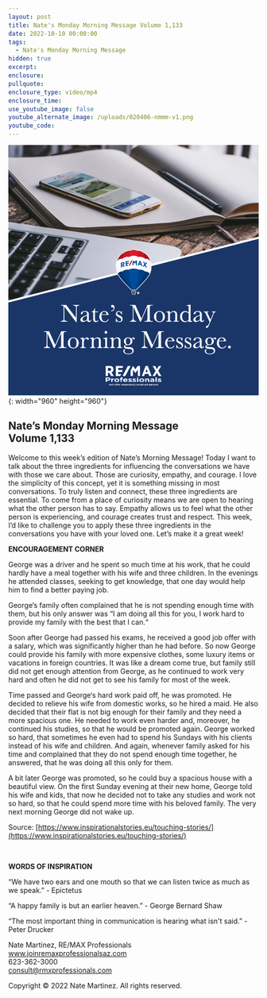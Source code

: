 ```yaml
---
layout: post
title: Nate's Monday Morning Message Volume 1,133
date: 2022-10-10 00:00:00
tags:
  - Nate's Monday Morning Message
hidden: true
excerpt:
enclosure:
pullquote:
enclosure_type: video/mp4
enclosure_time:
use_youtube_image: false
youtube_alternate_image: /uploads/020406-nmmm-v1.png
youtube_code:
---
```

![](/uploads/020406-nmmm-v1-1.png){: width="960" height="960"}

## **Nate’s Monday Morning Message<br>Volume 1,133**

Welcome to this week’s edition of Nate’s Morning Message\! Today I want to talk about the three ingredients for influencing the conversations we have with those we care about. Those are curiosity, empathy, and courage. I love the simplicity of this concept, yet it is something missing in most conversations. To truly listen and connect, these three ingredients are essential. To come from a place of curiosity means we are open to hearing what the other person has to say. Empathy allows us to feel what the other person is experiencing, and courage creates trust and respect. This week, I’d like to challenge you to apply these three ingredients in the conversations you have with your loved one. Let’s make it a great week\!

**ENCOURAGEMENT CORNER&nbsp;**

George was a driver and he spent so much time at his work, that he could hardly have a meal together with his wife and three children. In the evenings he attended classes, seeking to get knowledge, that one day would help him to find a better paying job.

George‘s family often complained that he is not spending enough time with them, but his only answer was “I am doing all this for you, I work hard to provide my family with the best that I can.“

Soon after George had passed his exams, he received a good job offer with a salary, which was significantly higher than he had before. So now George could provide his family with more expensive clothes, some luxury items or vacations in foreign countries. It was like a dream come true, but family still did not get enough attention from George, as he continued to work very hard and often he did not get to see his family for most of the week.

Time passed and George‘s hard work paid off, he was promoted. He decided to relieve his wife from domestic works, so he hired a maid. He also decided that their flat is not big enough for their family and they need a more spacious one. He needed to work even harder and, moreover, he continued his studies, so that he would be promoted again. George worked so hard, that sometimes he even had to spend his Sundays with his clients instead of his wife and children. And again, whenever family asked for his time and complained that they do not spend enough time together, he answered, that he was doing all this only for them.

A bit later George was promoted, so he could buy a spacious house with a beautiful view. On the first Sunday evening at their new home, George told his wife and kids, that now he decided not to take any studies and work not so hard, so that he could spend more time with his beloved family. The very next morning George did not wake up.

Source: [https://www.inspirationalstories.eu/touching-stories/](https://www.inspirationalstories.eu/touching-stories/)

&nbsp;

**WORDS OF INSPIRATION**

“We have two ears and one mouth so that we can listen twice as much as we speak.” - Epictetus

“A happy family is but an earlier heaven.” - George Bernard Shaw

“The most important thing in communication is hearing what isn't said.” - Peter Drucker

Nate Martinez, RE/MAX Professionals<br>www.joinremaxprofessionalsaz.com<br>623-362-3000<br>consult@rmxprofessionals.com

Copyright &copy; 2022 Nate Martinez. All rights reserved.